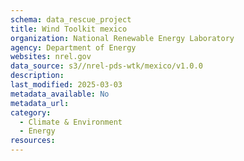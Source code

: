 ```yaml
---
schema: data_rescue_project 
title: Wind Toolkit mexico
organization: National Renewable Energy Laboratory
agency: Department of Energy
websites: nrel.gov
data_source: s3//nrel-pds-wtk/mexico/v1.0.0
description: 
last_modified: 2025-03-03
metadata_available: No
metadata_url: 
category:
  - Climate & Environment 
  - Energy 
resources:
---
```

